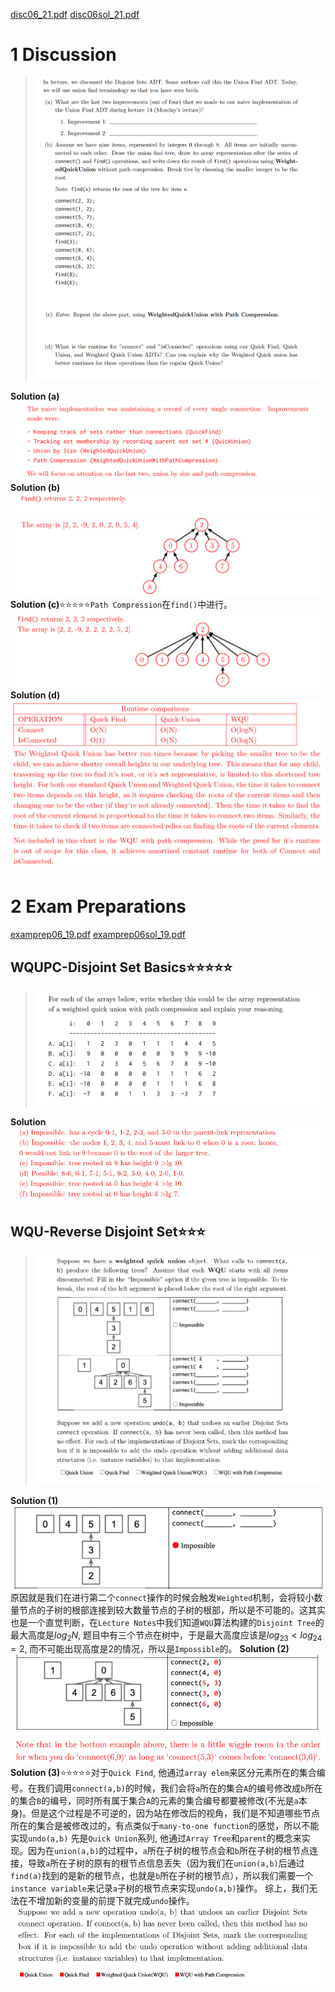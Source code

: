 [disc06_21.pdf](https://www.yuque.com/attachments/yuque/0/2023/pdf/12393765/1676345823120-2dc02364-7223-42f8-9079-f69d1167b38e.pdf)
[disc06sol_21.pdf](https://www.yuque.com/attachments/yuque/0/2023/pdf/12393765/1676345823101-93fdc8a0-d70a-4d2d-97c2-5c794594f176.pdf)
# 1 Discussion
> ![image.png](./DE__Disjoint_Set.assets/20230302_0951274185.png)

**Solution (a)**![image.png](./DE__Disjoint_Set.assets/20230302_0951283477.png)
**Solution (b)**![image.png](./DE__Disjoint_Set.assets/20230302_0951285831.png)![image.png](./DE__Disjoint_Set.assets/20230302_0951284419.png)
**Solution (c)**⭐⭐⭐⭐⭐`Path Compression`在`find()`中进行。
![image.png](./DE__Disjoint_Set.assets/20230302_0951284917.png)
**Solution (d)**![image.png](./DE__Disjoint_Set.assets/20230302_0951289885.png)


# 2 Exam Preparations
[examprep06_19.pdf](https://www.yuque.com/attachments/yuque/0/2023/pdf/12393765/1675947001078-8719d94f-b1a9-42c6-9ecb-afd4ce504b39.pdf)
[examprep06sol_19.pdf](https://www.yuque.com/attachments/yuque/0/2023/pdf/12393765/1675947001048-10eb2bc1-6bb3-4b87-bc87-925812e73959.pdf)

## WQUPC-Disjoint Set Basics⭐⭐⭐⭐⭐
> ![image.png](./DE__Disjoint_Set.assets/20230302_0951287488.png)

**Solution**![image.png](./DE__Disjoint_Set.assets/20230302_0951287784.png)


## WQU-Reverse Disjoint Set⭐⭐⭐
> ![image.png](./DE__Disjoint_Set.assets/20230302_0951284809.png)

**Solution (1)**![image.png](./DE__Disjoint_Set.assets/20230302_0951282902.png)
原因就是我们在进行第二个`connect`操作的时候会触发`Weighted`机制，会将较小数量节点的子树的根部连接到较大数量节点的子树的根部，所以是不可能的。这其实也是一个直觉判断，在`Lecture Notes`中我们知道`WQU`算法构建的`Disjoint Tree`的最大高度是$log_2N$, 题目中有三个节点在树中，于是最大高度应该是$log_23< log_24=2$, 而不可能出现高度是$2$的情况，所以是`Impossible`的。
**Solution (2)**![image.png](./DE__Disjoint_Set.assets/20230302_0951292332.png)![image.png](./DE__Disjoint_Set.assets/20230302_0951298375.png)
**Solution (3)**⭐⭐⭐⭐⭐对于`Quick Find`, 他通过`array elem`来区分元素所在的集合编号。在我们调用`connect(a,b)`的时候，我们会将`a`所在的集合`A`的编号修改成`b`所在的集合`B`的编号，同时所有属于集合`A`的元素的集合编号都要被修改(不光是`a`本身)。但是这个过程是不可逆的，因为站在修改后的视角，我们是不知道哪些节点所在的集合是被修改过的，有点类似于`many-to-one function`的感觉，所以不能实现`undo(a,b)`
先是`Quick Union`系列, 他通过`Array Tree`和`parent`的概念来实现。因为在`union(a,b)`的过程中，`a`所在子树的根节点会和`b`所在子树的根节点连接，导致`a`所在子树的原有的根节点信息丢失（因为我们在`union(a,b)`后通过`find(a)`找到的是新的根节点，也就是`b`所在子树的根节点），所以我们需要一个`instance variable`来记录`a`子树的根节点来实现`undo(a,b)`操作。
综上，我们无法在不增加新的变量的前提下就完成`undo`操作。
![image.png](./DE__Disjoint_Set.assets/20230302_0951293556.png)

